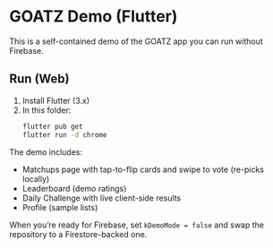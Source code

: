 
# GOATZ Demo (Flutter)

This is a self-contained demo of the GOATZ app you can run without Firebase.

## Run (Web)
1) Install Flutter (3.x)
2) In this folder:
   ```bash
   flutter pub get
   flutter run -d chrome
   ```

The demo includes:
- Matchups page with tap-to-flip cards and swipe to vote (re-picks locally)
- Leaderboard (demo ratings)
- Daily Challenge with live client-side results
- Profile (sample lists)

When you’re ready for Firebase, set `kDemoMode = false` and swap the repository to a Firestore-backed one.
